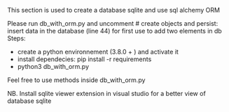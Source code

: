 This section is used to create a database sqlite and use sql alchemy ORM

Please run db_with_orm.py and uncomment # create objects and persist: insert data in the database (line 44) for first use to add two elements in db
Steps:
- create a python environnement (3.8.0 + ) and activate it
- install dependecies: pip install -r requirements
- python3 db_with_orm.py

Feel free to use methods inside db_with_orm.py

NB. Install sqlite viewer extension in visual studio for a better view of database sqlite